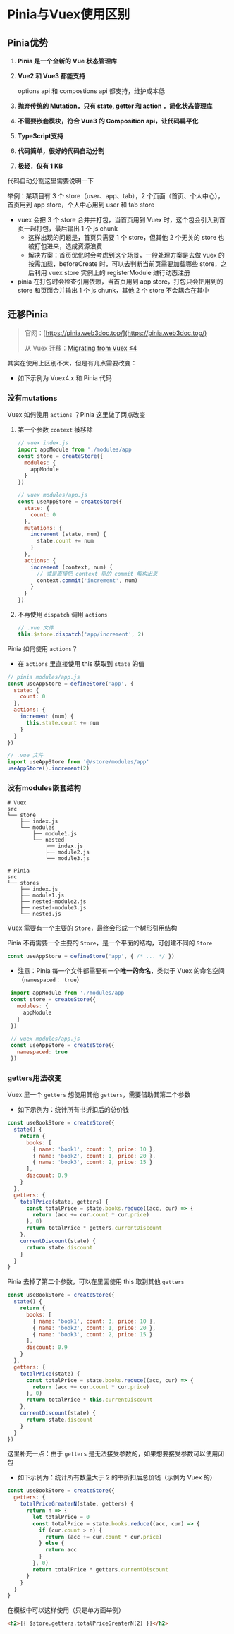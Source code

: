 # Pinia与Vuex使用区别

## Pinia优势

1. **Pinia 是一个全新的 Vue 状态管理库**

2. **Vue2 和 Vue3 都能支持**

   options api 和 compostions api 都支持，维护成本低

3. **抛弃传统的 Mutation，只有 state, getter 和 action ，简化状态管理库**

4. **不需要嵌套模块，符合 Vue3 的 Composition api，让代码扁平化**

5. **TypeScript支持**

6. **代码简单，很好的代码自动分割**

7. **极轻，仅有 1 KB**



代码自动分割这里需要说明一下

举例：某项目有 3 个 store（user、app、tab），2 个页面（首页、个人中心），首页用到 app store，个人中心用到 user 和 tab store

- vuex 会把 3 个 store 合并并打包，当首页用到 Vuex 时，这个包会引入到首页一起打包，最后输出 1 个 js chunk
  - 这样出现的问题是，首页只需要 1 个 store，但其他 2 个无关的 store 也被打包进来，造成资源浪费
  - 解决方案：首页优化时会考虑到这个场景，一般处理方案是去做 vuex 的按需加载，beforeCreate 时，可以去判断当前页需要加载哪些 store，之后利用 vuex store 实例上的 registerModule 进行动态注册
- pinia 在打包时会检查引用依赖，当首页用到 app store，打包只会把用到的 store 和页面合并输出 1 个 js chunk，其他 2 个 store 不会耦合在其中

## 迁移Pinia

> 官网：[https://pinia.web3doc.top/](https://pinia.web3doc.top/)
>
> 从 Vuex 迁移：[Migrating from Vuex ≤4](https://pinia.web3doc.top/cookbook/migration-vuex.html#converting-a-single-module)

其实在使用上区别不大，但是有几点需要改变：

-	如下示例为 Vuex4.x 和 Pinia 代码

### 没有mutations

Vuex 如何使用 `actions` ？Pinia 这里做了两点改变

1. 第一个参数 `context` 被移除

   ```js
   // vuex index.js
   import appModule from './modules/app
   const store = createStore({
     modules: {
       appModule
     }
   })
   
   // vuex modules/app.js
   const useAppStore = createStore({
     state: {
       count: 0
     },
     mutations: {
       increment (state, num) {
         state.count += num
       }
     },
     actions: {
       increment (context, num) {
         // 或是直接把 context 里的 commit 解构出来
         context.commit('increment', num)
       }
     }
   })
   ```

2. 不再使用 `dispatch` 调用 `actions`

   ```js
   // .vue 文件
   this.$store.dispatch('app/increment', 2)
   ```

Pinia 如何使用 `actions`？

- 在 `actions` 里直接使用 this 获取到 `state` 的值

```js
// pinia modules/app.js
const useAppStore = defineStore('app', {
  state: {
    count: 0
  },
  actions: {
    increment (num) {
      this.state.count += num
    }
  }
})

// .vue 文件
import useAppStore from '@/store/modules/app'
useAppStore().increment(2)
```

### 没有modules嵌套结构

```shell
# Vuex
src
└── store
    ├── index.js 
    └── modules
        ├── module1.js
        └── nested
            ├── index.js
            ├── module2.js
            └── module3.js

# Pinia
src
└── stores
    ├── index.js
    ├── module1.js
    ├── nested-module2.js
    ├── nested-module3.js
    └── nested.js
```

Vuex 需要有一个主要的 `Store`，最终会形成一个树形引用结构

Pinia 不再需要一个主要的 `Store`，是一个平面的结构，可创建不同的 `Store`


```js
const useAppStore = defineStore('app', { /* ... */ })
```
- 注意：Pinia 每一个文件都需要有一个**唯一的命名**，类似于 Vuex 的命名空间（`namespaced： true`）
 ```js
  import appModule from './modules/app
  const store = createStore({
    modules: {
      appModule
    }
  })
  
  // vuex modules/app.js
  const useAppStore = createStore({
    namespaced: true
  })
 ```


### getters用法改变

Vuex 里一个 `getters` 想使用其他 `getters`，需要借助其第二个参数

- 如下示例为：统计所有书折扣后的总价钱

```js
const useBookStore = createStore({
  state() {
    return {
      books: [
        { name: 'book1', count: 3, price: 10 },
        { name: 'book2', count: 1, price: 20 },
        { name: 'book3', count: 2, price: 15 }
      ],
      discount: 0.9
    }
  },
  getters: {
    totalPrice(state, getters) {
      const totalPrice = state.books.reduce((acc, cur) => {
        return (acc += cur.count * cur.price)
      }, 0)
      return totalPrice * getters.currentDiscount
    },
    currentDiscount(state) {
      return state.discount
    }
  }
}
```

Pinia 去掉了第二个参数，可以在里面使用 this 取到其他 `getters`

```js
const useBookStore = createStore({
  state() {
    return {
      books: [
        { name: 'book1', count: 3, price: 10 },
        { name: 'book2', count: 1, price: 20 },
        { name: 'book3', count: 2, price: 15 }
      ],
      discount: 0.9
    }
  },
  getters: {
    totalPrice(state) {
      const totalPrice = state.books.reduce((acc, cur) => {
        return (acc += cur.count * cur.price)
      }, 0)
      return totalPrice * this.currentDiscount
    },
    currentDiscount(state) {
      return state.discount
    }
  }
})
```

这里补充一点：由于 `getters` 是无法接受参数的，如果想要接受参数可以使用闭包

- 如下示例为：统计所有数量大于 2 的书折扣后总价钱（示例为 Vuex 的）

```js
const useBookStore = createStore({
  getters: {
    totalPriceGreaterN(state, getters) {
      return n => {
        let totalPrice = 0
        const totalPrice = state.books.reduce((acc, cur) => {
          if (cur.count > n) {
            return (acc += cur.count * cur.price)
          } else {
            return acc
          }
        }, 0)
        return totalPrice * getters.currentDiscount
      }
    }
  }
}
```

在模板中可以这样使用（只是单方面举例）

```html
<h2>{{ $store.getters.totalPriceGreaterN(2) }}</h2>
```